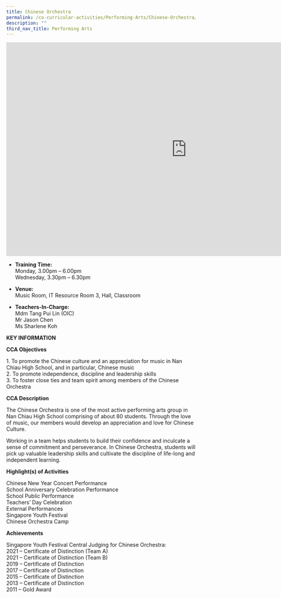 ```yaml
---
title: Chinese Orchestra
permalink: /co-curricular-activities/Performing-Arts/Chinese-Orchestra/
description: ""
third_nav_title: Performing Arts
---
```

<iframe allowfullscreen="true" height="569" width="960" frameborder="0" src="https://docs.google.com/presentation/d/e/2PACX-1vROTMzIgjqbJxyMsn-sTeouAKJ29k2EZ6JYPC8RzvcpgjkTUsAQqgdT5qR_u-wA7tPubBddWk8XvoDv/embed?start=false&amp;loop=false&amp;delayms=3000"></iframe>

*   **Training Time:**<br> Monday,  3.00pm – 6.00pm  
    Wednesday,  3.30pm – 6.30pm  
    
*  **Venue:**<br> Music Room,  IT Resource Room 3, Hall, Classroom

*  **Teachers-In-Charge:**<br> 
Mdm Tang Pui Lin (OIC)  
    Mr Jason Chen<br>
		Ms Sharlene Koh
		
**KEY INFORMATION**

**CCA Objectives**

1\. To promote the Chinese culture and an appreciation for music in Nan Chiau High School, and in particular, Chinese music<br>
2\. To promote independence, discipline and leadership skills<br>
3\. To foster close ties and team spirit among members of the Chinese Orchestra

**CCA Description**

The Chinese Orchestra is one of the most active performing arts group in Nan Chiau High School comprising of about 80 students. Through the love of music, our members would develop an appreciation and love for Chinese Culture.

  

Working in a team helps students to build their confidence and inculcate a sense of commitment and perseverance. In Chinese Orchestra, students will pick up valuable leadership skills and cultivate the discipline of life-long and independent learning.

**Highlight(s) of Activities**

Chinese New Year Concert Performance<br>
School Anniversary Celebration Performance<br>
School Public Performance<br>
Teachers’ Day Celebration<br>
External Performances<br>
Singapore Youth Festival<br>
Chinese Orchestra Camp

**Achievements**

Singapore Youth Festival Central Judging for Chinese Orchestra:<br>
2021 – Certificate of Distinction (Team A)<br>
2021 – Certificate of Distinction (Team B)<br>
2019 – Certificate of Distinction<br>
2017 – Certificate of Distinction<br>
2015 – Certificate of Distinction<br>
2013 – Certificate of Distinction<br>
2011 – Gold Award